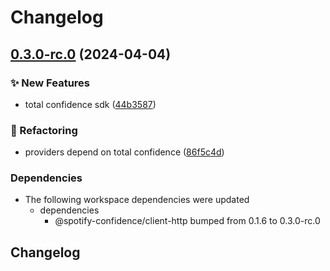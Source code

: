 # Changelog

## [0.3.0-rc.0](https://github.com/spotify/confidence-openfeature-provider-js/compare/sdk-v0.0.1...sdk-v0.3.0-rc.0) (2024-04-04)


### ✨ New Features

* total confidence sdk ([44b3587](https://github.com/spotify/confidence-openfeature-provider-js/commit/44b3587cef5794a27faa343ebd8b4b20143f70dc))


### 🔄 Refactoring

* providers depend on total confidence ([86f5c4d](https://github.com/spotify/confidence-openfeature-provider-js/commit/86f5c4d86201a47cf2b162c98fd11b07c8a3a5b9))


### Dependencies

* The following workspace dependencies were updated
  * dependencies
    * @spotify-confidence/client-http bumped from 0.1.6 to 0.3.0-rc.0

## Changelog

